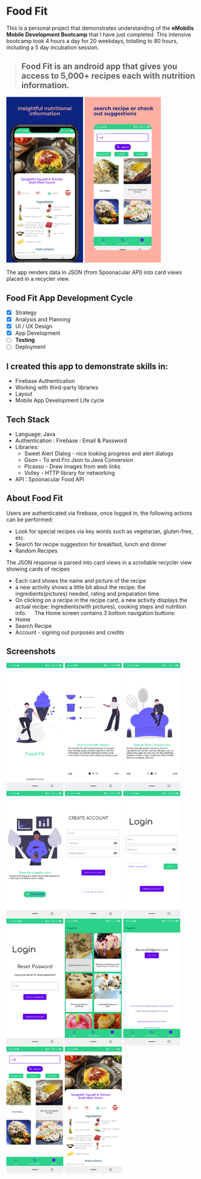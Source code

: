 # Food Fit

This is a personal project that demonstrates understanding of the <b>eMobilis Mobile Development Bootcamp</b> that I have just completed.
This intensive bootcamp took 4 hours a day for 20 weekdays, totalling to 80 hours, including a 5 day incubation session.

> ## Food Fit is an android app that gives you access to 5,000+ recipes each with nutrition information.

<p float="left">
    <img src="app_pictures\Food Fit banner Screen 1.png" width="40%" />
    <img src="app_pictures\Food Fit banner Screen 2.png" width="40%" />
</p>

The app renders data in JSON (from Spoonacular API) into card views placed in a recycler view.

## Food Fit App Development Cycle
- [x] Strategy
- [x] Analysis and Planning
- [x] UI / UX Design
- [x] App Development
- [ ] <b>Testing</b>
- [ ] Deployment

## I created this app to demonstrate skills in:
* Firebase Authentication
* Working with third-party libraries
* Layout
* Mobile App Development Life cycle

## Tech Stack
*   Language: Java
*   Authentication : Firebase : Email & Password
*   Libraries:
    * Sweet Alert Dialog - nice looking progress and alert dialogs
    * Gson - To and Fro Json to Java Conversion
    * Picasso - Draw images from web links
    * Volley - HTTP library for networking 
*   API : Spoonacular Food API

## About Food Fit
Users are authenticated via firebase, once logged in, the following actions can be performed:
*	Look for special recipes via key words such as vegetarian, gluten-free, etc.
*   Search for recipe suggestion for breakfast, lunch and dinner
*   Random Recipes

The JSON response is parsed into card views in a scrollable recycler view showing cards of recipes
*	Each card shows the name and picture of the recipe
*	 a new activity shows a little bit about the recipe: the ingredients(pictures) needed, rating and preparation time.
*	On clicking on a recipe in the recipe card, a new activity displays the actual recipe: ingredients(with pictures),  cooking steps and nutrition info.
 
The Home screen contains 3 bottom navigation buttons:
*	Home
*	Search Recipe
*	Account - signing out purposes and credits

## Screenshots
<p float="left">
<img src="app_pictures\Splash Screen.png" width="150" />
<img src="app_pictures\What the app is all about screen 1.png" width="150" />
<img src="app_pictures\What the app is all about screen 2.png" width="150" />
<img src="app_pictures\What the app is all about screen 3.png" width="150" />
<img src="app_pictures\create account.png" width="150" />
<img src="app_pictures\Login Screen.png" width="150" />
<img src="app_pictures\reset password- fragment.png" width="150" />
<img src="app_pictures\Home Screen.png" width="150" />
<img src="app_pictures\account.png" width="150" />
<img src="app_pictures\Search Recipe.png" width="150" />
<img src="app_pictures\Recipe view.png" width="150" />
</p>



